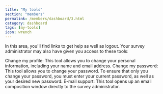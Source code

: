 ```yaml
---
title: "My tools"
section: "members"
permalink: /members/dashboard/3.html
category: dashboard
tags: [my-tools]
icon: wrench
---
```


In this area, you'll find links to get help as well as logout. Your survey administrator may also have given you access to these tools:

Change my profile: This tool allows you to change your personal information, including your name and email address.
Change my password: This tool allows you to change your password. To ensure that only you change your password, you must enter your current password, as well as your desired new password.
E-mail support: This tool opens up an email composition window directly to the survey administrator.

